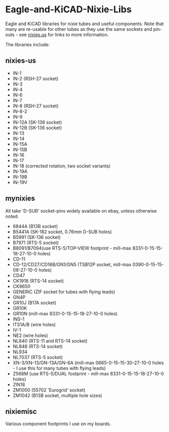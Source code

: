 # Eagle-and-KiCAD-Nixie-Libs
Eagle and KiCAD libraries for nixie tubes and useful components. Note that many are re-usable
for other tubes as they use the same sockets and pin-outs - see [nixies.us](http://www.nixies.us/resources/resources/) for links to more information.

The libraries include:

## nixies-us
* IN-1
* IN-2 (RSH-27 socket)
* IN-3
* IN-4
* IN-6
* IN-7
* IN-8 (RSH-27 socket)
* IN-8-2
* IN-9
* IN-12A (SK-136 socket)
* IN-12B (SK-136 socket)
* IN-13
* IN-14
* IN-15A
* IN-15B
* IN-16
* IN-17
* IN-18 (corrected rotation, two socket variants)
* IN-19A
* IN-19B
* IN-19V

## mynixies
All take 'D-SUB' socket-pins widely available on ebay, unless otherwise noted.
* 6844A (B13B socket)
* B5441A (SK-182 socket, 0.76mm D-SUB holes)
* B5991 (SK-136 socket)
* B7971 (RTS-5 socket)
* B8091/B7094(use RTS-5/TOP-VIEW footprint - mill-max 8331-0-15-15-18-27-10-0 holes)
* CD-11
* CD-12/CD27/CD16B/GN1/GN5 (TSB12P socket, mill-max 0390-0-15-15-08-27-10-0 holes)
* CD47
* CK1918 (RTS-14 socket)
* CK8650
* GENERIC (ZIF socket for tubes with flying leads)
* GN4P
* GR10J (B17A socket)
* GR10K
* GR10N (mill-max 8331-0-15-15-18-27-10-0 holes)
* INS-1
* ITS1A/B (wire holes)
* IV-1
* NE2 (wire holes)
* NL840 (RTS-11 and RTS-14 socket)
* NL848 (RTS-14 socket)
* NL934
* NL7037 (RTS-5 socket)
* XN-3/XN-13/GN-13A/GN-6A (mill-max 0665-0-15-15-30-27-10-0 holes - I use this for many tubes with flying leads)
* Z568M (use RTS-5/DUAL footprint - mill-max 8331-0-15-15-18-27-10-0 holes)
* ZIN18
* ZM1000 (55702 'Eurogrid' socket)
* ZM1042 (B13B socket, multiple hole sizes)

## nixiemisc
Various component footprints I use on my boards.
